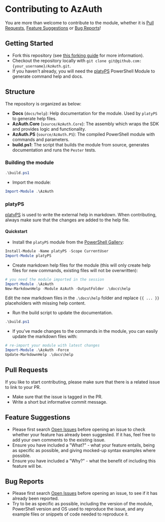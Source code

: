 # Contributing to AzAuth

You are more than welcome to contribute to the module, whether it is [Pull Requests](#pull-requests), [Feature Suggestions](#feature-suggestions) or [Bug Reports](#bug-reports)!

## Getting Started

- Fork this repository (see [this forking guide](https://guides.github.com/activities/forking/) for more information).
- Checkout the repository locally with `git clone git@github.com:{your_username}/AzAuth.git`.
- If you haven't already, you will need the [platyPS](https://github.com/PowerShell/platyPS) PowerShell Module to generate command help and docs.

## Structure

The repository is organized as below:

- **Docs** (`docs/help`): Help documentation for the module. Used by `platyPS` to generate help files.
- **AzAuth.Core** (`source/AzAuth.Core`): The assembly which wraps the SDK and provides logic and functionality.
- **AzAuth.PS** (`source/AzAuth.PS`): The compiled PowerShell module with commands and parameters.
- **build.ps1**: The script that builds the module from source, generates documentation and runs the `Pester` tests.

### Building the module

```powershell
.\build.ps1
```

- Import the module:

```powershell
Import-Module .\AzAuth
```

### platyPS

[platyPS](https://github.com/PowerShell/platyPS) is used to write the external help in markdown. When contributing, always make sure that the changes are added to the help file.

#### Quickstart

- Install the `platyPS` module from the [PowerShell Gallery](https://www.powershellgallery.com/):

```powershell
Install-Module -Name platyPS -Scope CurrentUser
Import-Module platyPS
```

- Create markdown help files for the module (this will only create help files for new commands, existing files will not be overwritten):

```powershell
# you need the module imported in the session
Import-Module .\AzAuth
New-MarkdownHelp -Module AzAuth -OutputFolder .\docs\help
```

Edit the new markdown files in the `.\docs\help` folder and replace `{{ ... }}` placeholders with missing help content.

- Run the build script to update the documentation.

```powershell
.\build.ps1
```

- If you've made changes to the commands in the module, you can easily update the markdown files with:

```powershell
# re-import your module with latest changes
Import-Module .\AzAuth -Force
Update-MarkdownHelp .\docs\help
```

## Pull Requests

If you like to start contributing, please make sure that there is a related issue to link to your PR.

- Make sure that the issue is tagged in the PR.
- Write a short but informative commit message.

## Feature Suggestions

- Please first search [Open Issues](https://github.com/PalmEmanuel/AzAuth/issues) before opening an issue to check whether your feature has already been suggested. If it has, feel free to add your own comments to the existing issue.
- Ensure you have included a "What?" - what your feature entails, being as specific as possible, and giving mocked-up syntax examples where possible.
- Ensure you have included a "Why?" - what the benefit of including this feature will be.

## Bug Reports

- Please first search [Open Issues](https://github.com/PalmEmanuel/AzAuth/issues) before opening an issue, to see if it has already been reported.
- Try to be as specific as possible, including the version of the module, PowerShell version and OS used to reproduce the issue, and any example files or snippets of code needed to reproduce it.
